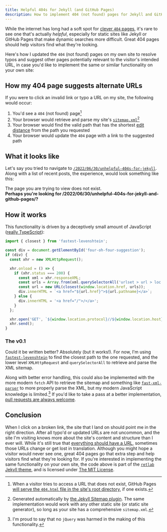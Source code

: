 ```yaml
---
title: Helpful 404s for Jekyll (and GitHub Pages)
description: How to implement 404 (not found) pages for Jekyll and GitHub pages that automatically suggest similar URLs to the one requested based on your site's sitemap.xml.
---
```


While the internet has long had a soft spot for [clever `404` pages](https://www.pagecloud.com/blog/best-404-pages), it's rare to see one that's actually *helpful*, especially for static sites like Jekyll or GitHub Pages that make dynamic searches more difficult. Great 404 pages should help visitors find what they're looking.

Here's how I updated the `404` (not found) pages on my own site to resolve typos and suggest other pages potentially relevant to the visitor's intended URL, in case you'd like to implement the same or similar functionality on your own site:

## How my 404 page suggests alternate URLs

If you were to click an invalid link or typo a URL on my site, the following would occur:

1. You'd see a `404` (not found) page[^1]
2. Your browser would retrieve and parse my site's [`sitemap.xml`](/sitemap.xml)[^2]
3. Your browser would find the valid path that has the shortest [edit distance](https://en.wikipedia.org/wiki/Levenshtein_distance) from the path you requested
4. Your browser would update the `404` page with a link to the suggested path

## What it looks like

Let's say you tried to navigate to [`/2022/06/30/unhelpful-404s-for-jekyll`](/2022/06/30/unhelpful-404s-for-jekyll). Along with a list of recent posts, the experience, would look something like this:

<div class="alert alert-primary lead text-center" role="alert">
  The page you are trying to view does not exist. <br />
  <strong>Perhaps you're looking for <span id="four-oh-four-suggestion"><a href="/2022/06/30/unhelpful-404s-for-jekyll-and-github-pages/"></a>/2022/06/30/unhelpful-404s-for-jekyll-and-github-pages/</span>?</strong>
</div>

## How it works

This functionality is driven by a deceptively small amount of JavaScript ([really TypeScript](https://github.com/benbalter/retlab/blob/main/js/script.ts)):

```typescript
import { closest } from 'fastest-levenshtein';

const div = document.getElementById('four-oh-four-suggestion');
if (div) {
  const xhr = new XMLHttpRequest();

  xhr.onload = () => {
    if (xhr.status === 200) {
      const xml = xhr.responseXML;
      const urls = Array.from(xml.querySelectorAll('urlset > url > loc')).map((el) => el.textContent);
      const url = new URL(closest(window.location.href, urls));
      div.innerHTML = `<a href="${url.href}">${url.pathname}</a>`;
    } else {
      div.innerHTML = '<a href="/">/</a>';
    }
  };

  xhr.open('GET', `${window.location.protocol}//${window.location.host}/sitemap.xml`);
  xhr.send();
}
```

### The v0.1

Could it be written better? Absolutely (but it works!). For now, I'm using [`fastest-levenshtein`](https://github.com/ka-weihe/fastest-levenshtein) to find the closest path to the one requested, and the lower level `XMLHttpRequest` and `querySelectorAll` to retrieve and parse the XML sitemap.

Along with better error handling, this could also be implemented with the more modern `fetch` API to retrieve the sitemap and something like [`fast-xml-parser`](https://github.com/NaturalIntelligence/fast-xml-parser) to more properly parse the XML, but my modern JavaScript knowledge is limited.[^3] If you'd like to take a pass at a better implementation, [pull requests are always welcome](https://github.com/benbalter/retlab/edit/main/js/script.ts).

## Conclusion

When I click on a broken link, the site that I land on should point me in the right direction. After all typo'd or updated URLs are not uncommon, and the site I'm visiting knows more about the site's content and structure than I ever will. While it's still true that [everything should have a URL](/2015/11/12/why-urls/), sometimes those URLs change or get lost in translation. Although you might hope a visitor would never see one, great 404 pages go that extra step and help visitors find what they're looking for. If you're interested in implementing the same functionality on your own site, the code above is part of the [`retlab` Jekyll theme](https://github.com/benbalter/retlab), and is licensed under [The MIT License](https://github.com/benbalter/retlab/blob/main/LICENSE.txt).

[^1]: When a visitor tries to access a URL that does not exist, GitHub Pages [will serve the `404.html` file in the site's root directory](https://docs.github.com/en/pages/getting-started-with-github-pages/creating-a-custom-404-page-for-your-github-pages-site), if one exists.
[^2]: Generated automatically by [the Jekyll Sitemap plugin](https://github.com/jekyll/jekyll-sitemap). The same implementation would work with any other static site (or static site generator), so long as your site has a comprehensive `sitemap.xml`.
[^3]: I'm proud to say that no `jQuery` was harmed in the making of this functionality.
